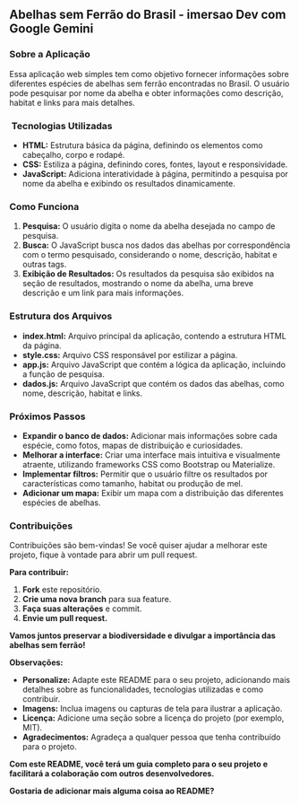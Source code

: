 ## **Abelhas sem Ferrão do Brasil -  imersao Dev com Google Gemini**

###  Sobre a Aplicação

Essa aplicação web simples tem como objetivo fornecer informações sobre diferentes espécies de abelhas sem ferrão encontradas no Brasil. O usuário pode pesquisar por nome da abelha e obter informações como descrição, habitat e links para mais detalhes.

### ️ Tecnologias Utilizadas

* **HTML:** Estrutura básica da página, definindo os elementos como cabeçalho, corpo e rodapé.
* **CSS:** Estiliza a página, definindo cores, fontes, layout e responsividade.
* **JavaScript:** Adiciona interatividade à página, permitindo a pesquisa por nome da abelha e exibindo os resultados dinamicamente.

###  Como Funciona

1. **Pesquisa:** O usuário digita o nome da abelha desejada no campo de pesquisa.
2. **Busca:** O JavaScript busca nos dados das abelhas por correspondência com o termo pesquisado, considerando o nome, descrição, habitat e outras tags.
3. **Exibição de Resultados:** Os resultados da pesquisa são exibidos na seção de resultados, mostrando o nome da abelha, uma breve descrição e um link para mais informações.

###  Estrutura dos Arquivos

* **index.html:** Arquivo principal da aplicação, contendo a estrutura HTML da página.
* **style.css:** Arquivo CSS responsável por estilizar a página.
* **app.js:** Arquivo JavaScript que contém a lógica da aplicação, incluindo a função de pesquisa.
* **dados.js:** Arquivo JavaScript que contém os dados das abelhas, como nome, descrição, habitat e links.

###  Próximos Passos

* **Expandir o banco de dados:** Adicionar mais informações sobre cada espécie, como fotos, mapas de distribuição e curiosidades.
* **Melhorar a interface:** Criar uma interface mais intuitiva e visualmente atraente, utilizando frameworks CSS como Bootstrap ou Materialize.
* **Implementar filtros:** Permitir que o usuário filtre os resultados por características como tamanho, habitat ou produção de mel.
* **Adicionar um mapa:** Exibir um mapa com a distribuição das diferentes espécies de abelhas.

###  Contribuições

Contribuições são bem-vindas! Se você quiser ajudar a melhorar este projeto, fique à vontade para abrir um pull request.

**Para contribuir:**

1. **Fork** este repositório.
2. **Crie uma nova branch** para sua feature.
3. **Faça suas alterações** e commit.
4. **Envie um pull request.**

**Vamos juntos preservar a biodiversidade e divulgar a importância das abelhas sem ferrão!**

**Observações:**

* **Personalize:** Adapte este README para o seu projeto, adicionando mais detalhes sobre as funcionalidades, tecnologias utilizadas e como contribuir.
* **Imagens:** Inclua imagens ou capturas de tela para ilustrar a aplicação.
* **Licença:** Adicione uma seção sobre a licença do projeto (por exemplo, MIT).
* **Agradecimentos:** Agradeça a qualquer pessoa que tenha contribuído para o projeto.

**Com este README, você terá um guia completo para o seu projeto e facilitará a colaboração com outros desenvolvedores.**

**Gostaria de adicionar mais alguma coisa ao README?** 
